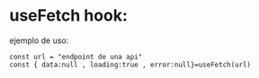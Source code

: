 # useFetch hook:

ejemplo de uso:

```
const url = "endpoint de una api"
const { data:null , loading:true , error:null}=useFetch(url)

```
